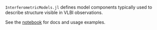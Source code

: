 `InterferometricModels.jl` defines model components typically used to describe structure visible in VLBI observations.

See the [notebook](https://aplavin.github.io/InterferometricModels.jl/test/examples.html) for docs and usage examples.
